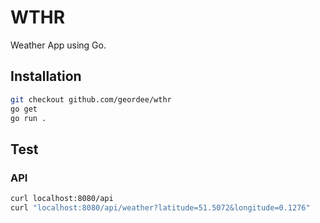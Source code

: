 # WTHR

Weather App using Go.

## Installation

```bash
git checkout github.com/geordee/wthr
go get
go run .
```

## Test

### API

```bash
curl localhost:8080/api
curl "localhost:8080/api/weather?latitude=51.5072&longitude=0.1276"
```
